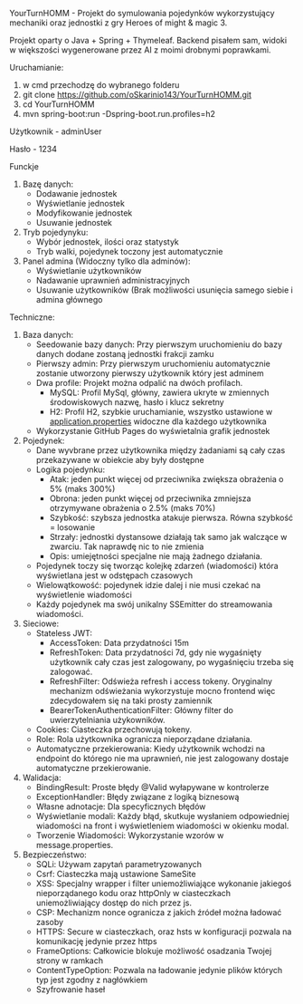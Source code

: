 YourTurnHOMM - Projekt do symulowania pojedynków wykorzystujący mechaniki oraz jednostki z gry Heroes of might & magic 3.

Projekt oparty o Java + Spring + Thymeleaf. Backend pisałem sam, widoki w większości wygenerowane przez AI z moimi drobnymi poprawkami.

Uruchamianie:
1. w cmd przechodzę do wybranego folderu
2. git clone https://github.com/oSkarinio143/YourTurnHOMM.git
3. cd YourTurnHOMM
4. mvn spring-boot:run -Dspring-boot.run.profiles=h2

Użytkownik - adminUser

Hasło - 1234


Funckje
1. Bazę danych:
    - Dodawanie jednostek
    - Wyświetlanie jednostek
    - Modyfikowanie jednostek
    - Usuwanie jednostek
2. Tryb pojedynyku:
    - Wybór jednostek, ilości oraz statystyk
    - Tryb walki, pojedynek toczony jest automatycznie
3. Panel admina (Widoczny tylko dla adminów):
    - Wyświetlanie użytkowników
    - Nadawanie uprawnień administracyjnych
    - Usuwanie użytkowników (Brak możliwości usunięcia samego siebie i admina głównego

Techniczne:
1. Baza danych:
    - Seedowanie bazy danych: Przy pierwszym uruchomieniu do bazy danych dodane zostaną jednostki frakcji zamku
    - Pierwszy admin: Przy pierwszym uruchomieniu automatycznie zostanie utworzony pierwszy użytkownik który jest adminem
    - Dwa profile: Projekt można odpalić na dwóch profilach.
        - MySQL: Profil MySql, główny, zawiera ukryte w zmiennych środowiskowych nazwę, hasło i klucz sekretny
        - H2: Profil H2, szybkie uruchamianie, wszystko ustawione w [application.properties](http://application.properties) widoczne dla każdego użytkownika
    - Wykorzystanie GitHub Pages do wyświetalnia grafik jednostek
2. Pojedynek:
    - Dane wyvbrane przez użytkownika między żadaniami są cały czas przekazywane w obiekcie aby były dostępne
    - Logika pojedynku:
        - Atak: jeden punkt więcej od przeciwnika zwiększa obrażenia o 5% (maks 300%)
        - Obrona: jeden punkt więcej od przeciwnika zmniejsza otrzymywane obrażenia o 2.5% (maks 70%)
        - Szybkość: szybsza jednostka atakuje pierwsza. Równa szybkość = losowanie
        - Strzały: jednostki dystansowe działają tak samo jak walczące w zwarciu. Tak naprawdę nic to nie zmienia
        - Opis: umiejętności specjalne nie mają żadnego działania.
    - Pojedynek toczy się tworząc kolejkę zdarzeń (wiadomości) która wyświetlana jest w odstępach czasowych
    - Wielowątkowość: pojedynek idzie dalej i nie musi czekać na wyświetlenie wiadomości
    - Każdy pojedynek ma swój unikalny SSEmitter do streamowania wiadomości.
3. Sieciowe:
    - Stateless JWT:
        - AccessToken: Data przydatności 15m
        - RefreshToken: Data przydatności 7d, gdy nie wygaśnięty użytkownik cały czas jest zalogowany, po wygaśnięciu trzeba się zalogować.
        - RefreshFilter: Odświeża refresh i access tokeny. Oryginalny mechanizm odświeżania wykorzystuje mocno frontend więc zdecydowałem się na taki prosty zamiennik
        - BearerTokenAuthenticationFilter: Główny filter do uwierzytelniania użykowników.
    - Cookies: Ciasteczka przechowują tokeny.
    - Role: Rola użytkownika ogranicza nieporządane działania.
    - Automatyczne przekierowania: Kiedy użytkownik wchodzi na endpoint do którego nie ma uprawnień, nie jest zalogowany dostaje automatyczne przekierowanie.
4. Walidacja:
    - BindingResult: Proste błędy @Valid wyłapywane w kontrolerze
    - ExceptionHandler: Błędy związane z logiką biznesową
    - Własne adnotacje: Dla specyficznych błędów
    - Wyświetlanie modali: Każdy błąd, skutkuje wysłaniem odpowiedniej wiadomości na front i wyświetleniem wiadomości w okienku modal.
    - Tworzenie Wiadomości: Wykorzystanie wzorów w message.properties.
5. Bezpieczeństwo:
    - SQLi: Używam zapytań parametryzowanych
    - Csrf: Ciasteczka mają ustawione SameSite
    - XSS: Specjalny wrapper i filter uniemożliwiające wykonanie jakiegoś nieporządanego kodu oraz httpOnly w ciasteczkach uniemożliwiający dostęp do nich przez js.
    - CSP: Mechanizm nonce ogranicza z jakich źródeł można ładować zasoby
    - HTTPS: Secure w ciasteczkach, oraz hsts w konfiguracji pozwala na komunikację jedynie przez https
    - FrameOptions: Całkowicie blokuje możliwość osadzania Twojej strony w ramkach
    - ContentTypeOption: Pozwala na ładowanie jedynie plików których typ jest zgodny z nagłówkiem
    - Szyfrowanie haseł
  
